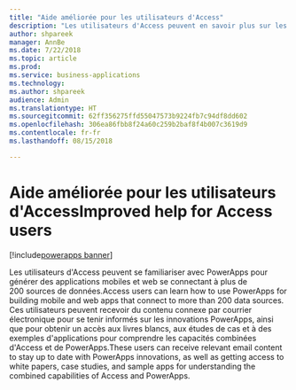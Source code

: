```yaml
---
title: "Aide améliorée pour les utilisateurs d'Access"
description: "Les utilisateurs d'Access peuvent en savoir plus sur les possibilités de créer des applications avec PowerApps"
author: shpareek
manager: AnnBe
ms.date: 7/22/2018
ms.topic: article
ms.prod: 
ms.service: business-applications
ms.technology: 
ms.author: shpareek
audience: Admin
ms.translationtype: HT
ms.sourcegitcommit: 62ff356275ffd55047573b9224fb7c94df8dd602
ms.openlocfilehash: 306ea86fbb8f24a60c259b2baf8f4b007c3619d9
ms.contentlocale: fr-fr
ms.lasthandoff: 08/15/2018

---
```

# <a name="improved-help-for-access-users"></a><span data-ttu-id="f2322-103">Aide améliorée pour les utilisateurs d'Access</span><span class="sxs-lookup"><span data-stu-id="f2322-103">Improved help for Access users</span></span>

[!include[powerapps banner](../includes/powerapps.md)]




<span data-ttu-id="f2322-104">Les utilisateurs d'Access peuvent se familiariser avec PowerApps pour générer des applications mobiles et web se connectant à plus de 200 sources de données.</span><span class="sxs-lookup"><span data-stu-id="f2322-104">Access users can learn how to use PowerApps for building mobile and web apps that connect to more than 200 data sources.</span></span> <span data-ttu-id="f2322-105">Ces utilisateurs peuvent recevoir du contenu connexe par courrier électronique pour se tenir informés sur les innovations PowerApps, ainsi que pour obtenir un accès aux livres blancs, aux études de cas et à des exemples d'applications pour comprendre les capacités combinées d'Access et de PowerApps.</span><span class="sxs-lookup"><span data-stu-id="f2322-105">These users can receive relevant email content to stay up to date with PowerApps innovations, as well as getting access to white papers, case studies, and sample apps for understanding the combined capabilities of Access and PowerApps.</span></span>

